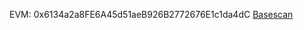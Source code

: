 EVM: 0x6134a2a8FE6A45d51aeB926B2772676E1c1da4dC
[Basescan](https://basescan.org/address/0x6134a2a8FE6A45d51aeB926B2772676E1c1da4dC)
